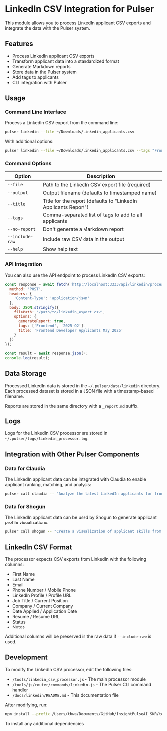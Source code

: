 # LinkedIn CSV Integration for Pulser

This module allows you to process LinkedIn applicant CSV exports and integrate the data with the Pulser system.

## Features

- Process LinkedIn applicant CSV exports
- Transform applicant data into a standardized format
- Generate Markdown reports
- Store data in the Pulser system
- Add tags to applicants
- CLI integration with Pulser

## Usage

### Command Line Interface

Process a LinkedIn CSV export from the command line:

```bash
pulser linkedin --file ~/Downloads/linkedin_applicants.csv
```

With additional options:

```bash
pulser linkedin --file ~/Downloads/linkedin_applicants.csv --tags "Frontend,2025-Q2" --title "Frontend Developer Applicants May 2025"
```

### Command Options

| Option | Description |
|--------|-------------|
| `--file` | Path to the LinkedIn CSV export file (required) |
| `--output` | Output filename (defaults to timestamped name) |
| `--title` | Title for the report (defaults to "LinkedIn Applicants Report") |
| `--tags` | Comma-separated list of tags to add to all applicants |
| `--no-report` | Don't generate a Markdown report |
| `--include-raw` | Include raw CSV data in the output |
| `--help` | Show help text |

### API Integration

You can also use the API endpoint to process LinkedIn CSV exports:

```javascript
const response = await fetch('http://localhost:3333/api/linkedin/process', {
  method: 'POST',
  headers: {
    'Content-Type': 'application/json'
  },
  body: JSON.stringify({
    filePath: '/path/to/linkedin_export.csv',
    options: {
      generateReport: true,
      tags: ['Frontend', '2025-Q2'],
      title: 'Frontend Developer Applicants May 2025'
    }
  })
});

const result = await response.json();
console.log(result);
```

## Data Storage

Processed LinkedIn data is stored in the `~/.pulser/data/linkedin` directory. Each processed dataset is stored in a JSON file with a timestamp-based filename.

Reports are stored in the same directory with a `_report.md` suffix.

## Logs

Logs for the LinkedIn CSV processor are stored in `~/.pulser/logs/linkedin_processor.log`.

## Integration with Other Pulser Components

### Data for Claudia

The LinkedIn applicant data can be integrated with Claudia to enable applicant ranking, matching, and analysis:

```bash
pulser call claudia -- "Analyze the latest LinkedIn applicants for frontend developer position"
```

### Data for Shogun

The LinkedIn applicant data can be used by Shogun to generate applicant profile visualizations:

```bash
pulser call shogun -- "Create a visualization of applicant skills from latest LinkedIn data"
```

## LinkedIn CSV Format

The processor expects CSV exports from LinkedIn with the following columns:

- First Name
- Last Name
- Email
- Phone Number / Mobile Phone
- LinkedIn Profile / Profile URL
- Job Title / Current Position
- Company / Current Company
- Date Applied / Application Date
- Resume / Resume URL
- Status
- Notes

Additional columns will be preserved in the raw data if `--include-raw` is used.

## Development

To modify the LinkedIn CSV processor, edit the following files:

- `/tools/linkedin_csv_processor.js` - The main processor module
- `/tools/js/router/commands/linkedin.js` - The Pulser CLI command handler
- `/docs/linkedin/README.md` - This documentation file

After modifying, run:

```bash
npm install --prefix /Users/tbwa/Documents/GitHub/InsightPulseAI_SKR/tools
```

To install any additional dependencies.